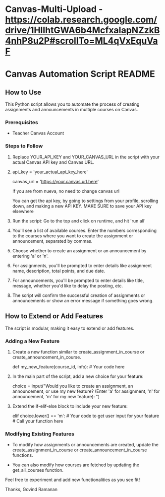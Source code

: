 # Canvas-Multi-Upload - https://colab.research.google.com/drive/1HlIhtGWA6b4McfxaIapNZzkB4nhP8u2P#scrollTo=ML4qVxEquVaF

# Canvas Automation Script README

## How to Use

This Python script allows you to automate the process of creating assignments and announcements in multiple courses on Canvas.

### Prerequisites

- Teacher Canvas Account
  

### Steps to Follow

1. Replace YOUR_API_KEY and YOUR_CANVAS_URL in the script with your actual Canvas API key and Canvas URL.
2. 
   api_key = 'your_actual_api_key_here'
   
   canvas_url = 'https://your.canvas.url.here'
   
   If you are from nueva, no need to change canvas url
   
   You can get the api key, by going to settings from your profile, scrolling down, and making a new API KEY. MAKE SURE to save your API key elsewhere



3. Run the script:
   Go to the top and click on runtime, and hit 'run all'

4. You'll see a list of available courses. Enter the numbers corresponding to the courses where you want to create the assignment or announcement, separated by commas.

5. Choose whether to create an assignment or an announcement by entering 'a' or 'n'.

6. For assignments, you'll be prompted to enter details like assignment name, description, total points, and due date.

7. For announcements, you'll be prompted to enter details like title, message, whether you'd like to delay the posting, etc.

8. The script will confirm the successful creation of assignments or announcements or show an error message if something goes wrong.



## How to Extend or Add Features

The script is modular, making it easy to extend or add features.

### Adding a New Feature

1. Create a new function similar to create_assignment_in_course or create_announcement_in_course.

   def my_new_feature(course_id, info):
       # Your code here

2. In the main part of the script, add a new choice for your feature:

   choice = input("Would you like to create an assignment, an announcement, or use my new feature? (Enter 'a' for assignment, 'n' for announcement, 'm' for my new feature): ")

3. Extend the if-elif-else block to include your new feature:

   elif choice.lower() == 'm':
       # Your code to get user input for your feature
       # Call your function here

### Modifying Existing Features

- To modify how assignments or announcements are created, update the create_assignment_in_course or create_announcement_in_course functions.

- You can also modify how courses are fetched by updating the get_all_courses function.

Feel free to experiment and add new functionalities as you see fit!

Thanks,
  Govind Ramanan
